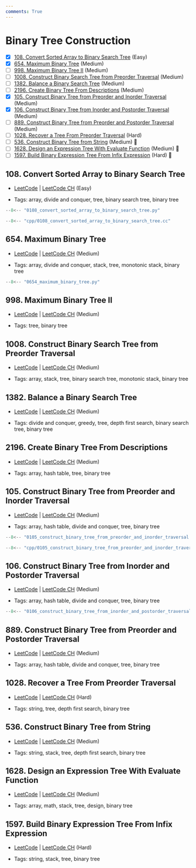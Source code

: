 ```yaml
---
comments: True
---
```


# Binary Tree Construction

- [x] [108. Convert Sorted Array to Binary Search Tree](https://leetcode.cn/problems/convert-sorted-array-to-binary-search-tree/) (Easy)
- [x] [654. Maximum Binary Tree](https://leetcode.cn/problems/maximum-binary-tree/) (Medium)
- [ ] [998. Maximum Binary Tree II](https://leetcode.cn/problems/maximum-binary-tree-ii/) (Medium)
- [ ] [1008. Construct Binary Search Tree from Preorder Traversal](https://leetcode.cn/problems/construct-binary-search-tree-from-preorder-traversal/) (Medium)
- [ ] [1382. Balance a Binary Search Tree](https://leetcode.cn/problems/balance-a-binary-search-tree/) (Medium)
- [ ] [2196. Create Binary Tree From Descriptions](https://leetcode.cn/problems/create-binary-tree-from-descriptions/) (Medium)
- [x] [105. Construct Binary Tree from Preorder and Inorder Traversal](https://leetcode.cn/problems/construct-binary-tree-from-preorder-and-inorder-traversal/) (Medium)
- [x] [106. Construct Binary Tree from Inorder and Postorder Traversal](https://leetcode.cn/problems/construct-binary-tree-from-inorder-and-postorder-traversal/) (Medium)
- [ ] [889. Construct Binary Tree from Preorder and Postorder Traversal](https://leetcode.cn/problems/construct-binary-tree-from-preorder-and-postorder-traversal/) (Medium)
- [ ] [1028. Recover a Tree From Preorder Traversal](https://leetcode.cn/problems/recover-a-tree-from-preorder-traversal/) (Hard)
- [ ] [536. Construct Binary Tree from String](https://leetcode.cn/problems/construct-binary-tree-from-string/) (Medium) 👑
- [ ] [1628. Design an Expression Tree With Evaluate Function](https://leetcode.cn/problems/design-an-expression-tree-with-evaluate-function/) (Medium) 👑
- [ ] [1597. Build Binary Expression Tree From Infix Expression](https://leetcode.cn/problems/build-binary-expression-tree-from-infix-expression/) (Hard) 👑

## 108. Convert Sorted Array to Binary Search Tree

-   [LeetCode](https://leetcode.com/problems/convert-sorted-array-to-binary-search-tree/) | [LeetCode CH](https://leetcode.cn/problems/convert-sorted-array-to-binary-search-tree/) (Easy)

-   Tags: array, divide and conquer, tree, binary search tree, binary tree

```python title="108. Convert Sorted Array to Binary Search Tree - Python Solution"
--8<-- "0108_convert_sorted_array_to_binary_search_tree.py"
```

```cpp title="108. Convert Sorted Array to Binary Search Tree - C++ Solution"
--8<-- "cpp/0108_convert_sorted_array_to_binary_search_tree.cc"
```

## 654. Maximum Binary Tree

-   [LeetCode](https://leetcode.com/problems/maximum-binary-tree/) | [LeetCode CH](https://leetcode.cn/problems/maximum-binary-tree/) (Medium)

-   Tags: array, divide and conquer, stack, tree, monotonic stack, binary tree

```python title="654. Maximum Binary Tree - Python Solution"
--8<-- "0654_maximum_binary_tree.py"
```

## 998. Maximum Binary Tree II

-   [LeetCode](https://leetcode.com/problems/maximum-binary-tree-ii/) | [LeetCode CH](https://leetcode.cn/problems/maximum-binary-tree-ii/) (Medium)

-   Tags: tree, binary tree

## 1008. Construct Binary Search Tree from Preorder Traversal

-   [LeetCode](https://leetcode.com/problems/construct-binary-search-tree-from-preorder-traversal/) | [LeetCode CH](https://leetcode.cn/problems/construct-binary-search-tree-from-preorder-traversal/) (Medium)

-   Tags: array, stack, tree, binary search tree, monotonic stack, binary tree

## 1382. Balance a Binary Search Tree

-   [LeetCode](https://leetcode.com/problems/balance-a-binary-search-tree/) | [LeetCode CH](https://leetcode.cn/problems/balance-a-binary-search-tree/) (Medium)

-   Tags: divide and conquer, greedy, tree, depth first search, binary search tree, binary tree

## 2196. Create Binary Tree From Descriptions

-   [LeetCode](https://leetcode.com/problems/create-binary-tree-from-descriptions/) | [LeetCode CH](https://leetcode.cn/problems/create-binary-tree-from-descriptions/) (Medium)

-   Tags: array, hash table, tree, binary tree

## 105. Construct Binary Tree from Preorder and Inorder Traversal

-   [LeetCode](https://leetcode.com/problems/construct-binary-tree-from-preorder-and-inorder-traversal/) | [LeetCode CH](https://leetcode.cn/problems/construct-binary-tree-from-preorder-and-inorder-traversal/) (Medium)

-   Tags: array, hash table, divide and conquer, tree, binary tree

```python title="105. Construct Binary Tree from Preorder and Inorder Traversal - Python Solution"
--8<-- "0105_construct_binary_tree_from_preorder_and_inorder_traversal.py"
```

```cpp title="105. Construct Binary Tree from Preorder and Inorder Traversal - C++ Solution"
--8<-- "cpp/0105_construct_binary_tree_from_preorder_and_inorder_traversal.cc"
```

## 106. Construct Binary Tree from Inorder and Postorder Traversal

-   [LeetCode](https://leetcode.com/problems/construct-binary-tree-from-inorder-and-postorder-traversal/) | [LeetCode CH](https://leetcode.cn/problems/construct-binary-tree-from-inorder-and-postorder-traversal/) (Medium)

-   Tags: array, hash table, divide and conquer, tree, binary tree

```python title="106. Construct Binary Tree from Inorder and Postorder Traversal - Python Solution"
--8<-- "0106_construct_binary_tree_from_inorder_and_postorder_traversal.py"
```

## 889. Construct Binary Tree from Preorder and Postorder Traversal

-   [LeetCode](https://leetcode.com/problems/construct-binary-tree-from-preorder-and-postorder-traversal/) | [LeetCode CH](https://leetcode.cn/problems/construct-binary-tree-from-preorder-and-postorder-traversal/) (Medium)

-   Tags: array, hash table, divide and conquer, tree, binary tree

## 1028. Recover a Tree From Preorder Traversal

-   [LeetCode](https://leetcode.com/problems/recover-a-tree-from-preorder-traversal/) | [LeetCode CH](https://leetcode.cn/problems/recover-a-tree-from-preorder-traversal/) (Hard)

-   Tags: string, tree, depth first search, binary tree

## 536. Construct Binary Tree from String

-   [LeetCode](https://leetcode.com/problems/construct-binary-tree-from-string/) | [LeetCode CH](https://leetcode.cn/problems/construct-binary-tree-from-string/) (Medium)

-   Tags: string, stack, tree, depth first search, binary tree

## 1628. Design an Expression Tree With Evaluate Function

-   [LeetCode](https://leetcode.com/problems/design-an-expression-tree-with-evaluate-function/) | [LeetCode CH](https://leetcode.cn/problems/design-an-expression-tree-with-evaluate-function/) (Medium)

-   Tags: array, math, stack, tree, design, binary tree

## 1597. Build Binary Expression Tree From Infix Expression

-   [LeetCode](https://leetcode.com/problems/build-binary-expression-tree-from-infix-expression/) | [LeetCode CH](https://leetcode.cn/problems/build-binary-expression-tree-from-infix-expression/) (Hard)

-   Tags: string, stack, tree, binary tree
